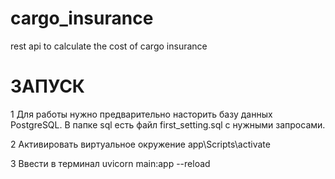 # cargo_insurance
rest api to calculate the cost of cargo insurance

# ЗАПУСК
1 Для работы нужно предварительно насторить базу данных PostgreSQL. В папке sql есть файл first_setting.sql с нужными запросами.

2 Активировать виртуальное окружение app\Scripts\activate 

3 Ввести в терминал uvicorn main:app --reload
